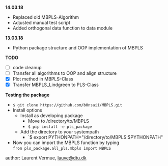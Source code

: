 **14.03.18**

- Replaced old MBPLS-Algorithm
- Adjusted manual test script
- Added orthogonal data function to data module

**13.03.18**

- Python package structure and OOP implementation of MBPLS

**TODO**

- [ ] code cleanup
- [ ] Transfer all algorithms to OOP and align structure
- [x] Plot method in MBPLS-Class
- [x] Transfer MBPLS_Lindgreen to PLS-Class

**Testing the package**

* `$ git clone https://github.com/b0nsaii/MBPLS.git`
* Install options 
    * Install as developing package
        * Move to /directory/to/MBPLS
        * `$ pip install -e pls_package`
    * Add the directory to your systempath
        * `$ export PYTHONPATH="/directory/to/MBPLS:$PYTHONPATH"
* Now you can import the MBPLS function by typing\
`from pls_package.all_pls.mbpls import MBPLS`

author: Laurent Vermue, lauve@dtu.dk
